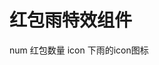 # 红包雨特效组件
num  红包数量
icon 下雨的icon图标
<redEnvelopeRain style="width: 100vw;height: 100vh;" :num="100"></redEnvelopeRain>